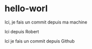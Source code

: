 # hello-worl
Ici, je fais un commit depuis ma machine

Ici depuis Robert

Ici je fais un commit depuis Github

